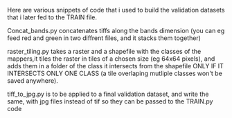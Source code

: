 Here are various snippets of code that i used to build the validation datasets that i later fed to the TRAIN file. 

Concat_bands.py concatenates tiffs along the bands dimension (you can eg feed red and green in two diffrent files, and it stacks them together)

raster_tiling.py takes a raster and a shapefile with the classes of the mappers,it tiles the raster in tiles of a chosen size (eg 64x64 pixels), and adds them in a folder of the class it intersects from the shapefile ONLY IF IT INTERSECTS ONLY ONE CLASS (a tile overlaping mutliple classes won't be saved anywhere). 

tiff_to_jpg.py is to be applied to a final validation dataset, and write the same, with jpg files instead of tif so they can be passed to the TRAIN.py code
